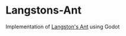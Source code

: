 # Langstons-Ant

Implementation of [Langston's Ant](https://en.wikipedia.org/wiki/Langton%27s_ant) using Godot
